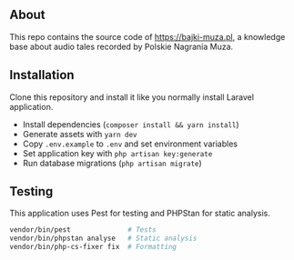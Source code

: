 ## About

This repo contains the source code of https://bajki-muza.pl, a knowledge base about audio tales recorded by Polskie Nagrania Muza.

## Installation

Clone this repository and install it like you normally install Laravel application.

- Install dependencies (`composer install && yarn install`)
- Generate assets with `yarn dev`
- Copy `.env.example` to `.env` and set environment variables
- Set application key with `php artisan key:generate`
- Run database migrations (`php artisan migrate`)

## Testing

This application uses Pest for testing and PHPStan for static analysis.

```sh
vendor/bin/pest              # Tests
vendor/bin/phpstan analyse   # Static analysis
vendor/bin/php-cs-fixer fix  # Formatting
```
